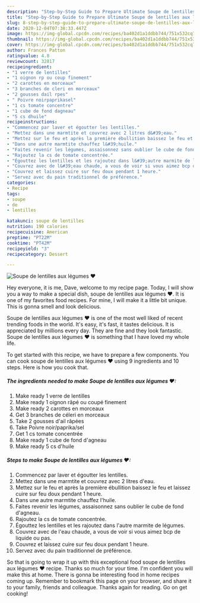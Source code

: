 ```yaml
---
description: "Step-by-Step Guide to Prepare Ultimate Soupe de lentilles aux légumes ❤"
title: "Step-by-Step Guide to Prepare Ultimate Soupe de lentilles aux légumes ❤"
slug: 8-step-by-step-guide-to-prepare-ultimate-soupe-de-lentilles-aux-legumes
date: 2020-12-04T07:38:33.447Z
image: https://img-global.cpcdn.com/recipes/ba402d1a1ddbb744/751x532cq70/soupe-de-lentilles-aux-legumes-❤-photo-principale-de-la-recette.jpg
thumbnail: https://img-global.cpcdn.com/recipes/ba402d1a1ddbb744/751x532cq70/soupe-de-lentilles-aux-legumes-❤-photo-principale-de-la-recette.jpg
cover: https://img-global.cpcdn.com/recipes/ba402d1a1ddbb744/751x532cq70/soupe-de-lentilles-aux-legumes-❤-photo-principale-de-la-recette.jpg
author: Frances Patton
ratingvalue: 4.8
reviewcount: 32817
recipeingredient:
- "1 verre de lentilles"
- "1 oignon rp ou coup finement"
- "2 carottes en morceaux"
- "3 branches de cleri en morceaux"
- "2 gousses dail rpes"
- " Poivre noirpaprikasel"
- "1 cs tomate concentre"
- "1 cube de fond dagneau"
- "5 cs dhuile"
recipeinstructions:
- "Commencez par laver et égoutter les lentilles."
- "Mettez dans une marmtite et couvrez avec 2 litres d&#39;eau."
- "Mettez sur le feu et après la première ébullition baissez le feu et laissez cuire sur feu doux pendant 1 heure."
- "Dans une autre marmtite chauffez l&#39;huile."
- "Faites revenir les légumes, assaisonnez sans oublier le cube de fond d&#39;agneau."
- "Rajoutez la cs de tomate concentrée."
- "Égouttez les lentilles et les rajoutez dans l&#39;autre marmite de légumes."
- "Couvrez avec de l&#39;eau chaude, a vous de voir si vous aimez bcp de liquide ou pas."
- "Couvrez et laissez cuire sur feu doux pendant 1 heure."
- "Servez avec du pain traditionnel de préférence."
categories:
- Recipe
tags:
- soupe
- de
- lentilles

katakunci: soupe de lentilles 
nutrition: 190 calories
recipecuisine: American
preptime: "PT22M"
cooktime: "PT42M"
recipeyield: "3"
recipecategory: Dessert

---
```



![Soupe de lentilles aux légumes ❤](https://img-global.cpcdn.com/recipes/ba402d1a1ddbb744/751x532cq70/soupe-de-lentilles-aux-legumes-❤-photo-principale-de-la-recette.jpg)

Hey everyone, it is me, Dave, welcome to my recipe page. Today, I will show you a way to make a special dish, soupe de lentilles aux légumes ❤. It is one of my favorites food recipes. For mine, I will make it a little bit unique. This is gonna smell and look delicious.



Soupe de lentilles aux légumes ❤ is one of the most well liked of recent trending foods in the world. It's easy, it's fast, it tastes delicious. It is appreciated by millions every day. They are fine and they look fantastic. Soupe de lentilles aux légumes ❤ is something that I have loved my whole life.


To get started with this recipe, we have to prepare a few components. You can cook soupe de lentilles aux légumes ❤ using 9 ingredients and 10 steps. Here is how you cook that.

<!--inarticleads1-->

##### The ingredients needed to make Soupe de lentilles aux légumes ❤:

1. Make ready 1 verre de lentilles
1. Make ready 1 oignon râpé ou coupé finement
1. Make ready 2 carottes en morceaux
1. Get 3 branches de céleri en morceaux
1. Take 2 gousses d&#39;ail râpées
1. Take  Poivre noir/paprika/sel
1. Get 1 cs tomate concentrée
1. Make ready 1 cube de fond d&#39;agneau
1. Make ready 5 cs d&#39;huile




<!--inarticleads2-->

##### Steps to make Soupe de lentilles aux légumes ❤:

1. Commencez par laver et égoutter les lentilles.
1. Mettez dans une marmtite et couvrez avec 2 litres d&#39;eau.
1. Mettez sur le feu et après la première ébullition baissez le feu et laissez cuire sur feu doux pendant 1 heure.
1. Dans une autre marmtite chauffez l&#39;huile.
1. Faites revenir les légumes, assaisonnez sans oublier le cube de fond d&#39;agneau.
1. Rajoutez la cs de tomate concentrée.
1. Égouttez les lentilles et les rajoutez dans l&#39;autre marmite de légumes.
1. Couvrez avec de l&#39;eau chaude, a vous de voir si vous aimez bcp de liquide ou pas.
1. Couvrez et laissez cuire sur feu doux pendant 1 heure.
1. Servez avec du pain traditionnel de préférence.




So that is going to wrap it up with this exceptional food soupe de lentilles aux légumes ❤ recipe. Thanks so much for your time. I'm confident you will make this at home. There is gonna be interesting food in home recipes coming up. Remember to bookmark this page on your browser, and share it to your family, friends and colleague. Thanks again for reading. Go on get cooking!
